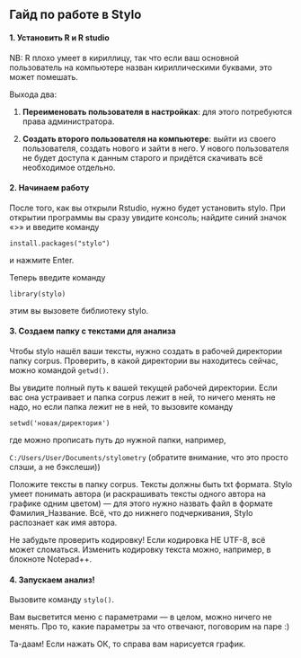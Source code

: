 ## Гайд по работе в Stylo ##
#### 1. Установить R и R studio ####

NB: R плохо умеет в кириллицу, так что если ваш основной пользователь на компьютере назван кириллическими буквами, это может помешать.

Выхода два: 

1. **Переименовать пользователя в настройках**: для этого потребуются права администратора. 

2. **Создать второго пользователя на компьютере**: выйти из своего пользователя, создать нового и зайти в него. У нового пользователя не будет доступа к данным старого и придётся скачивать всё необходимое отдельно. 

#### 2. Начинаем работу ####
После того, как вы открыли Rstudio, нужно будет установить stylo. При открытии программы вы сразу увидите консоль; найдите синий значок «>» и введите команду

`install.packages("stylo")`

и нажмите Enter. 

Теперь введите команду

`library(stylo)`

этим вы вызовете библиотеку stylo.

#### 3. Создаем папку с текстами для анализа ####

Чтобы stylo нашёл ваши тексты, нужно создать в рабочей директории папку corpus. Проверить, в какой директории вы находитесь сейчас, можно командой `getwd()`.

Вы увидите полный путь к вашей текущей рабочей директории. Если вас она устраивает и папка corpus лежит в ней, то ничего менять не надо, но если папка лежит не в ней, то вызовите команду

`setwd('новая/директория')`

где можно прописать путь до нужной папки, например,

`C:/Users/User/Documents/stylometry` (обратите внимание, что это просто слэши, а не бэкслеши))

Положите тексты в папку corpus. Тексты должны быть txt формата. Stylo умеет понимать автора (и раскрашивать тексты одного автора на графике одним цветом) — для этого нужно назвать файл в формате Фамилия_Название. Всё, что до нижнего подчеркивания, Stylo распознает как имя автора. 

Не забудьте проверить кодировку! Если кодировка НЕ UTF-8, всё может сломаться. Изменить кодировку текста можно, например, в блокноте Notepad++. 

#### 4.  Запускаем анализ! ####

Вызовите команду `stylo()`.

Вам высветится меню с параметрами — в целом, можно ничего не менять. Про то, какие параметры за что отвечают, поговорим на паре :) 

Та-даам! Если нажать ОК, то справа вам нарисуется график. 
